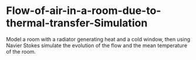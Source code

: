 # Flow-of-air-in-a-room-due-to-thermal-transfer-Simulation
Model a room with a radiator generating heat and a cold window, 
then using Navier Stokes simulate the evolution of the flow and the mean temperature of the room. 
